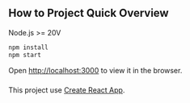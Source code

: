 ## How to Project Quick Overview

Node.js >= 20V

```sh
npm install
npm start
```

Open [http://localhost:3000](http://localhost:3000) to view it in the browser.

###

This project use [Create React App](https://github.com/facebook/create-react-app).
